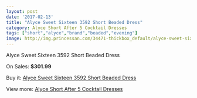 ```yaml
---
layout: post
date: '2017-02-13'
title: "Alyce Sweet Sixteen 3592 Short Beaded Dress"
category: Alyce Short After 5 Cocktail Dresses
tags: ["short","alyce","brand","beaded","evening"]
image: http://img.princessan.com/34471-thickbox_default/alyce-sweet-sixteen-3592-short-beaded-dress.jpg
---
```

Alyce Sweet Sixteen 3592 Short Beaded Dress

On Sales: **$301.99**
<a href="https://www.princessan.com/en/16138-alyce-sweet-sixteen-3592-short-beaded-dress.html"><amp-img layout="responsive" width="600" height="600" src="//img.princessan.com/34471-thickbox_default/alyce-sweet-sixteen-3592-short-beaded-dress.jpg" alt="Alyce Sweet Sixteen 3592 Short Beaded Dress 0" /></a>
<a href="https://www.princessan.com/en/16138-alyce-sweet-sixteen-3592-short-beaded-dress.html"><amp-img layout="responsive" width="600" height="600" src="//img.princessan.com/34472-thickbox_default/alyce-sweet-sixteen-3592-short-beaded-dress.jpg" alt="Alyce Sweet Sixteen 3592 Short Beaded Dress 1" /></a>

Buy it: [Alyce Sweet Sixteen 3592 Short Beaded Dress](https://www.princessan.com/en/16138-alyce-sweet-sixteen-3592-short-beaded-dress.html "Alyce Sweet Sixteen 3592 Short Beaded Dress")

View more: [Alyce Short After 5 Cocktail Dresses](https://www.princessan.com/en/132- "Alyce Short After 5 Cocktail Dresses")
